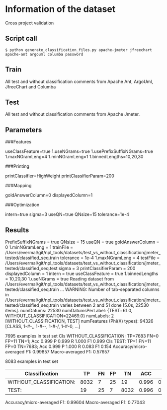 # Information of the dataset
Cross project validation

## Script call

`$ python generate_classification_files.py apache-jmeter jfreechart apache-ant argouml columba password `

## Train 
All test and without classification comments from Apache Ant, ArgoUml, JfreeChart and Columba

## Test

All test and without classification comments from Apache Jmeter. 

## Parameters
###Features

useClassFeature=true
1.useNGrams=true
1.usePrefixSuffixNGrams=true
1.maxNGramLeng=4
1.minNGramLeng=1
1.binnedLengths=10,20,30

###Printing

printClassifier=HighWeight
printClassifierParam=200

###Mapping

goldAnswerColumn=0
displayedColumn=1

###Optimization

intern=true
sigma=3
useQN=true
QNsize=15
tolerance=1e-4

## Results

PrefixSuffixNGrams = true
QNsize = 15
useQN = true
goldAnswerColumn = 0
1.minNGramLeng = 1
trainFile = /Users/evermal/git/npl_tools/datasets/test_vs_without_classification/jmeter_tested/classified_seq.train
tolerance = 1e-4
1.maxNGramLeng = 4
testFile = /Users/evermal/git/npl_tools/datasets/test_vs_without_classification/jmeter_tested/classified_seq.test
sigma = 3
printClassifierParam = 200
displayedColumn = 1
intern = true
useClassFeature = true
1.binnedLengths = 10,20,30
1.useNGrams = true
Reading dataset from /Users/evermal/git/npl_tools/datasets/test_vs_without_classification/jmeter_tested/classified_seq.train ...
WARNING: Number of tab-separated columns in /Users/evermal/git/npl_tools/datasets/test_vs_without_classification/jmeter_tested/classified_seq.train varies between 2 and 51
done [5.0s, 22530 items].
numDatums: 22530
numDatumsPerLabel: {TEST=61.0, WITHOUT_CLASSIFICATION=22469.0}
numLabels: 2 [WITHOUT_CLASSIFICATION, TEST]
numFeatures (Phi(X) types): 94326 [CLASS, 1-#-,, 1-#--, 1-#-/, 1-#-0, ...]

7695 examples in test set
Cls WITHOUT_CLASSIFICATION: TP=7683 FN=0 FP=11 TN=1; Acc 0.999 P 0.999 R 1.000 F1 0.999
Cls TEST: TP=1 FN=11 FP=0 TN=7683; Acc 0.999 P 1.000 R 0.083 F1 0.154
Accuracy/micro-averaged F1: 0.99857
Macro-averaged F1: 0.57657

8083 examples in test set

|Classification          | TP |FN |FP |TN  |ACC  | P   |  R  | F1  |
|------------------------|----|---|---|----|-----|-----|-----|-----|
|WITHOUT_CLASSIFICATION: |8032|7  |25 |19  |0.996|0.997|0.999|0.998|
|TEST:                   |19  |25 |7  |8032|0.996|0.731|0.432|0.543|

Accuracy/micro-averaged F1: 0.99604
Macro-averaged F1: 0.77043




